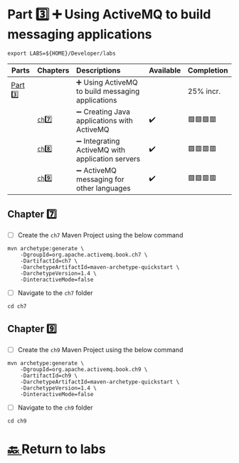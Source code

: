 # Part :three: :heavy_plus_sign: Using ActiveMQ to build messaging applications

```
export LABS=${HOME}/Developer/labs
```

| Parts                | Chapters            | Descriptions                                                         | Available | Completion  |
|----------------------|---------------------|:---------------------------------------------------------------------|-----------|-------------|
| [Part :three:](.)  |                       | :heavy_plus_sign: Using ActiveMQ to build messaging applications     |           | 25% incr.   |
|                      | [`ch`:seven: ](ch7) | :heavy_minus_sign: Creating Java applications with ActiveMQ          | :heavy_check_mark: | :green_square::green_square::green_square::red_square: |
|                      | [`ch`:eight: ](ch8) | :heavy_minus_sign: Integrating ActiveMQ with application servers     | :heavy_check_mark: |  :green_square::red_square::red_square::red_square: |
|                      | [`ch`:nine: ](ch9)  | :heavy_minus_sign: ActiveMQ messaging for other languages            | :heavy_check_mark: |  :green_square::green_square::red_square::red_square:        |

## Chapter :seven:

- [ ] Create the `ch7` Maven Project using the below command

```
mvn archetype:generate \
    -DgroupId=org.apache.activemq.book.ch7 \
    -DartifactId=ch7 \
    -DarchetypeArtifactId=maven-archetype-quickstart \
    -DarchetypeVersion=1.4 \
    -DinteractiveMode=false
```
- [ ] Navigate to the `ch7` folder

```
cd ch7
```

## Chapter :nine:

- [ ] Create the `ch9` Maven Project using the below command

```
mvn archetype:generate \
    -DgroupId=org.apache.activemq.book.ch9 \
    -DartifactId=ch9 \
    -DarchetypeArtifactId=maven-archetype-quickstart \
    -DarchetypeVersion=1.4 \
    -DinteractiveMode=false
```
- [ ] Navigate to the `ch9` folder

```
cd ch9
```


# [:back: ](../README.md) Return to labs

